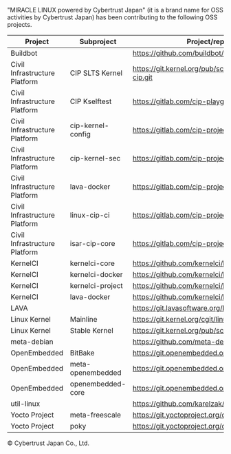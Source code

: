 "MIRACLE LINUX powered by Cybertrust Japan" (it is a brand name for OSS activities by Cybertrust Japan) has been contributing to the following OSS projects.


| Project | Subproject | Project/repository website |
| --- | --- | --- |
| Buildbot | | https://github.com/buildbot/buildbot |
| Civil Infrastructure Platform | CIP SLTS Kernel | https://git.kernel.org/pub/scm/linux/kernel/git/cip/linux-cip.git |
| Civil Infrastructure Platform | CIP Kselftest | https://gitlab.com/cip-playground/cip-kselftest |
| Civil Infrastructure Platform | cip-kernel-config | https://gitlab.com/cip-project/cip-kernel/cip-kernel-config |
| Civil Infrastructure Platform | cip-kernel-sec | https://gitlab.com/cip-project/cip-kernel/cip-kernel-sec |
| Civil Infrastructure Platform | lava-docker | https://gitlab.com/cip-project/cip-testing/lava-docker |
| Civil Infrastructure Platform | linux-cip-ci | https://gitlab.com/cip-project/cip-testing/linux-cip-ci |
| Civil Infrastructure Platform | isar-cip-core | https://gitlab.com/cip-project/cip-core/isar-cip-core |
| KernelCI | kernelci-core | https://github.com/kernelci/kernelci-core |
| KernelCI | kernelci-docker | https://github.com/kernelci/kernelci-docker |
| KernelCI | kernelci-project | https://github.com/kernelci/kernelci-project |
| KernelCI | lava-docker | https://github.com/kernelci/lava-docker |
| LAVA | | https://git.lavasoftware.org/lava/lava |
| Linux Kernel | Mainline | https://git.kernel.org/cgit/linux/kernel/git/torvalds/linux.git |
| Linux Kernel | Stable Kernel | https://git.kernel.org/pub/scm/linux/kernel/git/stable/linux.git |
| meta-debian | | https://github.com/meta-debian/meta-debian |
| OpenEmbedded | BitBake | https://git.openembedded.org/bitbake |
| OpenEmbedded | meta-openembedded | https://git.openembedded.org/meta-openembedded |
| OpenEmbedded | openembedded-core | https://git.openembedded.org/openembedded-core |
| util-linux | | https://github.com/karelzak/util-linux |
| Yocto Project | meta-freescale | https://git.yoctoproject.org/cgit/cgit.cgi/meta-freescale |
| Yocto Project | poky | https://git.yoctoproject.org/cgit/cgit.cgi/poky |

© Cybertrust Japan Co., Ltd.
